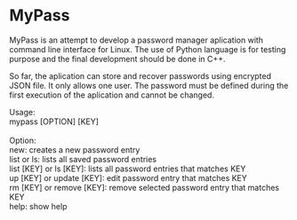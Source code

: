 # MyPass

MyPass is an attempt to develop a password manager aplication with command line interface for Linux. The use of Python language is for testing purpose and the final development should be done in C++.

So far, the aplication can store and recover passwords using encrypted JSON file. It only allows one user. The password must be defined during the first execution of the aplication and cannot be changed.

Usage: <br />
        mypass [OPTION] [KEY]
<br /><br />
Option: <br />
        new: creates a new password entry <br />
        list or ls: lists all saved password entries <br />
        list [KEY] or ls [KEY]: lists all password entries that matches KEY <br />
        up [KEY] or update [KEY]: edit password entry that matches KEY <br />
        rm [KEY] or remove [KEY]: remove selected password entry that matches KEY <br />
        help: show help <br />
